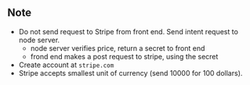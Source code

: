 ## Note
* Do not send request to Stripe from front end. Send intent request to node server.
  - node server verifies price, return a secret to front end
  - frond end makes a post request to stripe, using the secret
* Create account at `stripe.com`
* Stripe accepts smallest unit of currency (send 10000 for 100 dollars).